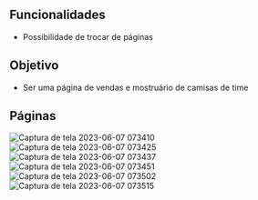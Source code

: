 ## Funcionalidades

- Possibilidade de trocar de páginas

## Objetivo

- Ser uma página de vendas e mostruário de camisas de time

## Páginas

![Captura de tela 2023-06-07 073410](https://github.com/RonaldHenrick/Site-da-Loja/assets/123206320/4bdc5356-9675-490f-bddd-374c79651de7)
![Captura de tela 2023-06-07 073425](https://github.com/RonaldHenrick/Site-da-Loja/assets/123206320/147792ac-ae91-42b5-a09b-04df177bfb23)
![Captura de tela 2023-06-07 073437](https://github.com/RonaldHenrick/Site-da-Loja/assets/123206320/0180fdc5-117e-4467-9efe-f0b955ea1a5f)
![Captura de tela 2023-06-07 073451](https://github.com/RonaldHenrick/Site-da-Loja/assets/123206320/a640b667-778c-470e-8c40-313130cbcfe7)
![Captura de tela 2023-06-07 073502](https://github.com/RonaldHenrick/Site-da-Loja/assets/123206320/f10fce66-4222-4fbe-995c-0a60d229feb1)
![Captura de tela 2023-06-07 073515](https://github.com/RonaldHenrick/Site-da-Loja/assets/123206320/0b1d75c8-4bf3-4bd5-afc9-1d172c56ac19)

